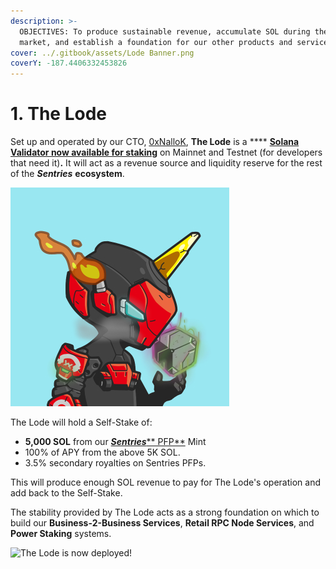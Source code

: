 ```yaml
---
description: >-
  OBJECTIVES: To produce sustainable revenue, accumulate SOL during the bear
  market, and establish a foundation for our other products and services.
cover: ../.gitbook/assets/Lode Banner.png
coverY: -187.4406332453826
---
```


# 1. The Lode

Set up and operated by our CTO, [0xNalloK](https://twitter.com/0xTuti), **The Lode** is a **** [**Solana Validator now available for staking**](https://solanabeach.io/validator/LodezVTbz3v5GK6oULfWNFfcs7D4rtMZQkmRjnh65gq) on Mainnet and Testnet (for developers that need it)**.** It will act as a revenue source and liquidity reserve for the rest of the _**Sentries**_ **ecosystem**.

![Item Trait: Solana Power Block](../.gitbook/assets/WebSample3.jpg)

The Lode will hold a Self-Stake of:

* **5,000 SOL** from our [_**Sentries**_** PFP**](../sentries-pfps.md) Mint
* 100% of APY from the above 5K SOL.
* 3.5% secondary royalties on Sentries PFPs.

This will produce enough SOL revenue to pay for The Lode's operation and add back to the Self-Stake.

The stability provided by The Lode acts as a strong foundation on which to build our **Business-2-Business Services**, **Retail RPC Node Services**, and **Power Staking** systems.

![The Lode is now deployed!](../.gitbook/assets/LoreArt1.png)
